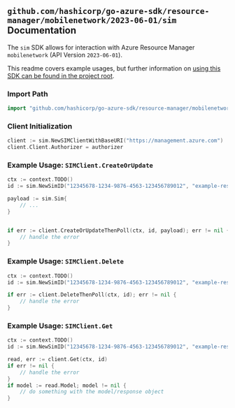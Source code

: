 
## `github.com/hashicorp/go-azure-sdk/resource-manager/mobilenetwork/2023-06-01/sim` Documentation

The `sim` SDK allows for interaction with Azure Resource Manager `mobilenetwork` (API Version `2023-06-01`).

This readme covers example usages, but further information on [using this SDK can be found in the project root](https://github.com/hashicorp/go-azure-sdk/tree/main/docs).

### Import Path

```go
import "github.com/hashicorp/go-azure-sdk/resource-manager/mobilenetwork/2023-06-01/sim"
```


### Client Initialization

```go
client := sim.NewSIMClientWithBaseURI("https://management.azure.com")
client.Client.Authorizer = authorizer
```


### Example Usage: `SIMClient.CreateOrUpdate`

```go
ctx := context.TODO()
id := sim.NewSimID("12345678-1234-9876-4563-123456789012", "example-resource-group", "simGroupValue", "simValue")

payload := sim.Sim{
	// ...
}


if err := client.CreateOrUpdateThenPoll(ctx, id, payload); err != nil {
	// handle the error
}
```


### Example Usage: `SIMClient.Delete`

```go
ctx := context.TODO()
id := sim.NewSimID("12345678-1234-9876-4563-123456789012", "example-resource-group", "simGroupValue", "simValue")

if err := client.DeleteThenPoll(ctx, id); err != nil {
	// handle the error
}
```


### Example Usage: `SIMClient.Get`

```go
ctx := context.TODO()
id := sim.NewSimID("12345678-1234-9876-4563-123456789012", "example-resource-group", "simGroupValue", "simValue")

read, err := client.Get(ctx, id)
if err != nil {
	// handle the error
}
if model := read.Model; model != nil {
	// do something with the model/response object
}
```
